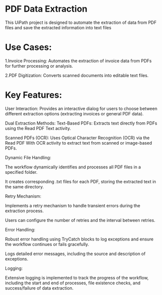 # PDF Data Extraction
This UiPath project is designed to automate the extraction of data from PDF files and save the extracted information into text files

# Use Cases:
1.Invoice Processing: Automates the extraction of invoice data from PDFs for further processing or analysis.

2.PDF Digitization: Converts scanned documents into editable text files.

# Key Features:

User Interaction:
Provides an interactive dialog for users to choose between different extraction options (extracting invoices or general PDF data).

Dual Extraction Methods:
Text-Based PDFs: Extracts text directly from PDFs using the Read PDF Text activity.

Scanned PDFs (OCR): Uses Optical Character Recognition (OCR) via the Read PDF With OCR activity to extract text from scanned or image-based PDFs.

Dynamic File Handling:

The workflow dynamically identifies and processes all PDF files in a specified folder.

It creates corresponding .txt files for each PDF, storing the extracted text in the same directory.

Retry Mechanism:

Implements a retry mechanism to handle transient errors during the extraction process.

Users can configure the number of retries and the interval between retries.

Error Handling:

Robust error handling using TryCatch blocks to log exceptions and ensure the workflow continues or fails gracefully.

Logs detailed error messages, including the source and description of exceptions.

Logging:

Extensive logging is implemented to track the progress of the workflow, including the start and end of processes, file existence checks, and success/failure of data extraction.
